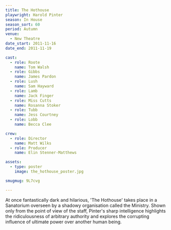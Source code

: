 ```yaml
---
title: The Hothouse
playwright: Harold Pinter
season: In House
season_sort: 60
period: Autumn
venue:
  - New Theatre
date_start: 2011-11-16
date_end: 2011-11-19

cast:
  - role: Roote
    name: Tom Walsh
  - role: Gibbs
    name: James Pardon
  - role: Lush
    name: Sam Hayward
  - role: Lamb
    name: Jack Finger
  - role: Miss Cutts
    name: Rosanna Stoker
  - role: Tubb
    name: Jess Courtney
  - role: Lobb
    name: Becca Clee

crew:
  - role: Director
    name: Matt Wilks
  - role: Producer
    name: Elin Stenner-Matthews

assets:
  - type: poster
    image: the_hothouse_poster.jpg

smugmug: 9L7cvg

---
```


At once fantastically dark and hilarious, 'The Hothouse' takes place in a Sanatorium overseen by a shadowy organisation called the Ministry. Shown only from the point of view of the staff, Pinter's sharp intelligence highlights the ridiculousness of arbitrary authority and explores the corrupting influence of ultimate power over another human being.
